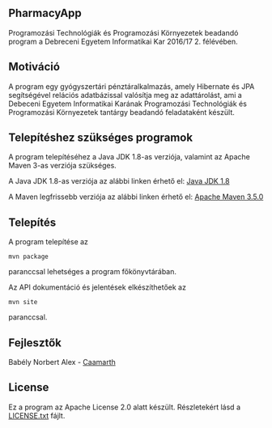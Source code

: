 ## PharmacyApp

Programozási Technológiák és Programozási Környezetek beadandó program a 
Debreceni Egyetem Informatikai Kar 2016/17 2. félévében.

## Motiváció

A program egy gyógyszertári pénztáralkalmazás, amely Hibernate és JPA 
segítségével relációs adatbázissal valósítja meg az adattárolást, ami a Debeceni Egyetem Informatikai Karának Programozási Technológiák és Programozási Környezetek tantárgy beadandó feladataként készült.


## Telepítéshez szükséges programok

A program telepítéséhez a Java JDK 1.8-as verziója, valamint az Apache Maven 3-as verziója szükséges.

A Java JDK 1.8-as verziója az alábbi linken érhető el:
[Java JDK 1.8](http://www.oracle.com/technetwork/java/javase/downloads/jdk8-downloads-2133151.html)

A Maven legfrissebb verziója az alábbi linken érhető el:
[Apache Maven 3.5.0](http://maven.apache.org/download.cgi)

## Telepítés

A program telepítése az 
```
mvn package
```
paranccsal lehetséges a program főkönyvtárában.

Az API dokumentáció és jelentések elkészíthetőek az 
```
mvn site
```
paranccsal.

## Fejlesztők

Babély Norbert Alex - [Caamarth](https://github.com/Caamarth)

## License

Ez a program az Apache License 2.0 alatt készült.
Részletekért lásd a [LICENSE.txt](LICENSE.txt) fájlt.